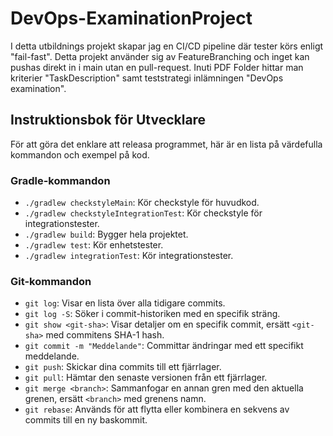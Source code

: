 # DevOps-ExaminationProject

I detta utbildnings projekt skapar jag en CI/CD pipeline där tester körs enligt "fail-fast". Detta projekt använder sig av FeatureBranching och inget kan pushas direkt in i main utan en pull-request.
Inuti PDF Folder hittar man kriterier "TaskDescription" samt teststrategi inlämningen "DevOps examination". 



## Instruktionsbok för Utvecklare

För att göra det enklare att releasa programmet, här är en lista på värdefulla kommandon och exempel på kod.

### Gradle-kommandon

- `./gradlew checkstyleMain`: Kör checkstyle för huvudkod.
- `./gradlew checkstyleIntegrationTest`: Kör checkstyle för integrationstester.
- `./gradlew build`: Bygger hela projektet.
- `./gradlew test`: Kör enhetstester.
- `./gradlew integrationTest`: Kör integrationstester.

### Git-kommandon

- `git log`: Visar en lista över alla tidigare commits.
- `git log -S`: Söker i commit-historiken med en specifik sträng.
- `git show <git-sha>`: Visar detaljer om en specifik commit, ersätt `<git-sha>` med commitens SHA-1 hash.
- `git commit -m "Meddelande"`: Committar ändringar med ett specifikt meddelande.
- `git push`: Skickar dina commits till ett fjärrlager.
- `git pull`: Hämtar den senaste versionen från ett fjärrlager.
- `git merge <branch>`: Sammanfogar en annan gren med den aktuella grenen, ersätt `<branch>` med grenens namn.
- `git rebase`: Används för att flytta eller kombinera en sekvens av commits till en ny baskommit.


